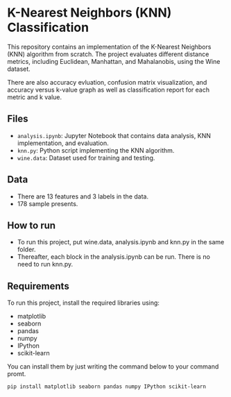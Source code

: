 # K-Nearest Neighbors (KNN) Classification

This repository contains an implementation of the K-Nearest Neighbors (KNN) algorithm from scratch. The project evaluates different distance metrics, including Euclidean, Manhattan, and Mahalanobis, using the Wine dataset.

There are also accuracy evluation, confusion matrix visualization, and accuracy versus k-value graph as well as classification report for each metric and k value.

## Files

- `analysis.ipynb`: Jupyter Notebook that contains data analysis, KNN implementation, and evaluation.
- `knn.py`: Python script implementing the KNN algorithm.
- `wine.data`: Dataset used for training and testing.

## Data
 
- There are 13 features and 3 labels in the data.
- 178 sample presents.
## How to run

- To run this project, put wine.data, analysis.ipynb and knn.py in the same folder.
- Thereafter, each block in the analysis.ipynb can be run. There is no need to run knn.py.

## Requirements

To run this project, install the required libraries using:

- matplotlib
- seaborn
- pandas
- numpy
- IPython
- scikit-learn

You can install them by just writing the command below to your command promt.

```bash
pip install matplotlib seaborn pandas numpy IPython scikit-learn
